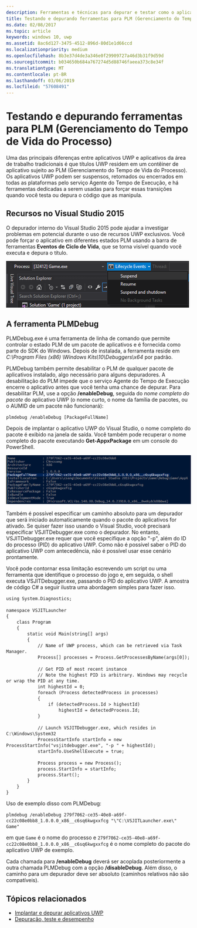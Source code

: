 ```yaml
---
description: Ferramentas e técnicas para depurar e testar como o aplicativo funciona com o Gerenciamento do Tempo de Vida do Processo.
title: Testando e depurando ferramentas para PLM (Gerenciamento do Tempo de Vida do Processo)
ms.date: 02/08/2017
ms.topic: article
keywords: windows 10, uwp
ms.assetid: 8ac6d127-3475-4512-896d-80d1e1d66ccd
ms.localizationpriority: medium
ms.openlocfilehash: 8b3e37d4de3a346e0f29909727a46d3b31f9d59d
ms.sourcegitcommit: b034650b684a767274d5d88746faeea373c8e34f
ms.translationtype: MT
ms.contentlocale: pt-BR
ms.lasthandoff: 03/06/2019
ms.locfileid: "57608491"
---
```

# <a name="testing-and-debugging-tools-for-process-lifetime-management-plm"></a>Testando e depurando ferramentas para PLM (Gerenciamento do Tempo de Vida do Processo)

Uma das principais diferenças entre aplicativos UWP e aplicativos da área de trabalho tradicionais é que títulos UWP residem em um contêiner de aplicativo sujeito ao PLM (Gerenciamento do Tempo de Vida do Processo). Os aplicativos UWP podem ser suspensos, retomados ou encerrados em todas as plataformas pelo serviço Agente do Tempo de Execução, e há ferramentas dedicadas a serem usadas para forçar essas transições quando você testa ou depura o código que as manipula.

## <a name="features-in-visual-studio-2015"></a>Recursos no Visual Studio 2015

O depurador interno do Visual Studio 2015 pode ajudar a investigar problemas em potencial durante o uso de recursos UWP exclusivos. Você pode forçar o aplicativo em diferentes estados PLM usando a barra de ferramentas **Eventos de Ciclo de Vida**, que se torna visível quando você executa e depura o título.

![Barra de ferramentas Eventos de Ciclo de Vida](images/gs-debug-uwp-apps-001.png)

## <a name="the-plmdebug-tool"></a>A ferramenta PLMDebug

PLMDebug.exe é uma ferramenta de linha de comando que permite controlar o estado PLM de um pacote de aplicativos e é fornecida como parte do SDK do Windows. Depois de instalada, a ferramenta reside em *C:\Program Files (x86) \Windows Kits\10\Debuggers\x64* por padrão. 

PLMDebug também permite desabilitar o PLM de qualquer pacote de aplicativos instalado, algo necessário para alguns depuradores. A desabilitação do PLM impede que o serviço Agente do Tempo de Execução encerre o aplicativo antes que você tenha uma chance de depurar. Para desabilitar PLM, use a opção **/enableDebug**, seguida do *nome completo do pacote* do aplicativo UWP (o nome curto, o nome da família de pacotes, ou o AUMID de um pacote não funcionará):

```
plmdebug /enableDebug [PackageFullName]
```

Depois de implantar o aplicativo UWP do Visual Studio, o nome completo do pacote é exibido na janela de saída. Você também pode recuperar o nome completo do pacote executando **Get-AppxPackage** em um console do PowerShell.

![Executando Get-AppxPackage](images/gs-debug-uwp-apps-003.png)

Também é possível especificar um caminho absoluto para um depurador que será iniciado automaticamente quando o pacote do aplicativos for ativado. Se quiser fazer isso usando o Visual Studio, você precisará especificar VSJITDebugger.exe como o depurador. No entanto, VSJITDebugger.exe requer que você especifique a opção "-p", além do ID do processo (PID) do aplicativo UWP. Como não é possível saber o PID do aplicativo UWP com antecedência, não é possível usar esse cenário prontamente.

Você pode contornar essa limitação escrevendo um script ou uma ferramenta que identifique o processo do jogo e, em seguida, o shell executa VSJITDebugger.exe, passando o PID do aplicativo UWP. A amostra de código C# a seguir ilustra uma abordagem simples para fazer isso.

```
using System.Diagnostics;

namespace VSJITLauncher
{
    class Program
    {
        static void Main(string[] args)
        {
            // Name of UWP process, which can be retrieved via Task Manager.
            Process[] processes = Process.GetProcessesByName(args[0]);

            // Get PID of most recent instance
            // Note the highest PID is arbitrary. Windows may recycle or wrap the PID at any time.
            int highestId = 0;
            foreach (Process detectedProcess in processes)
            {
                if (detectedProcess.Id > highestId)
                    highestId = detectedProcess.Id;
            }

            // Launch VSJITDebugger.exe, which resides in C:\Windows\System32
            ProcessStartInfo startInfo = new ProcessStartInfo("vsjitdebugger.exe", "-p " + highestId);
            startInfo.UseShellExecute = true;

            Process process = new Process();
            process.StartInfo = startInfo;
            process.Start();
        }
    }
}
```

Uso de exemplo disso com PLMDebug:

```
plmdebug /enableDebug 279f7062-ce35-40e8-a69f-cc22c08e0bb8_1.0.0.0_x86__c6sq6kwgxxfcg "\"C:\VSJITLauncher.exe\" Game"
```
em que `Game` é o nome do processo e `279f7062-ce35-40e8-a69f-cc22c08e0bb8_1.0.0.0_x86__c6sq6kwgxxfcg` é o nome completo do pacote do aplicativo UWP de exemplo.

Cada chamada para **/enableDebug** deverá ser acoplada posteriormente a outra chamada PLMDebug com a opção **/disableDebug**. Além disso, o caminho para um depurador deve ser absoluto (caminhos relativos não são compatíveis).

## <a name="related-topics"></a>Tópicos relacionados
- [Implantar e depurar aplicativos UWP](deploying-and-debugging-uwp-apps.md)
- [Depuração, teste e desempenho](index.md)
